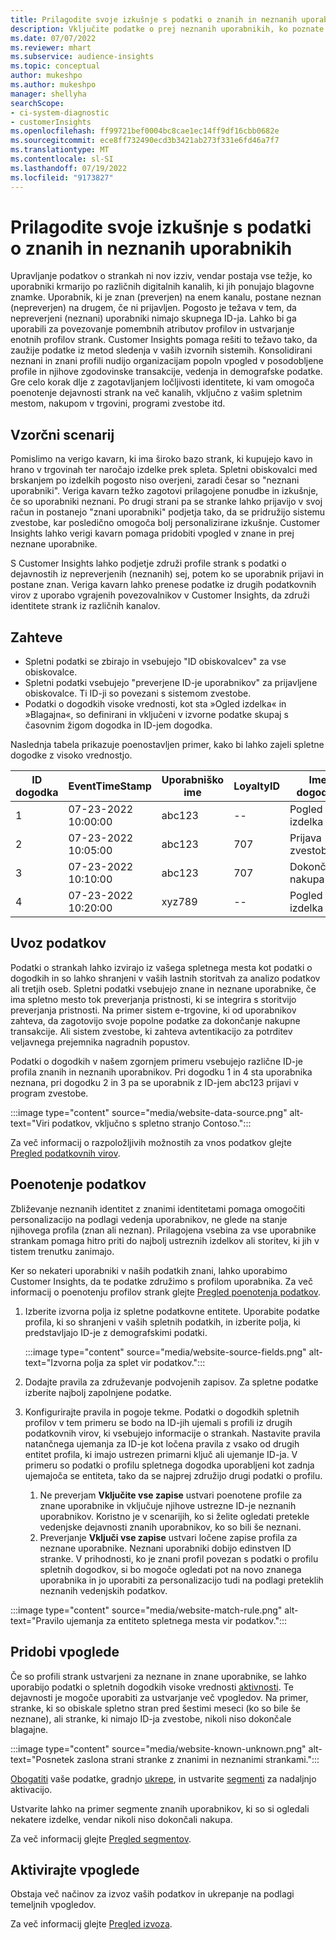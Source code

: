```yaml
---
title: Prilagodite svoje izkušnje s podatki o znanih in neznanih uporabnikih
description: Vključite podatke o prej neznanih uporabnikih, ko poznate njihovo identiteto.
ms.date: 07/07/2022
ms.reviewer: mhart
ms.subservice: audience-insights
ms.topic: conceptual
author: mukeshpo
ms.author: mukeshpo
manager: shellyha
searchScope:
- ci-system-diagnostic
- customerInsights
ms.openlocfilehash: ff99721bef0004bc8cae1ec14ff9df16cbb0682e
ms.sourcegitcommit: ece8ff732490ecd3b3421ab273f331e6fd46a7f7
ms.translationtype: MT
ms.contentlocale: sl-SI
ms.lasthandoff: 07/19/2022
ms.locfileid: "9173827"
---
```

# <a name="personalize-your-experiences-with-data-about-known-and-unknown-users"></a>Prilagodite svoje izkušnje s podatki o znanih in neznanih uporabnikih

Upravljanje podatkov o strankah ni nov izziv, vendar postaja vse težje, ko uporabniki krmarijo po različnih digitalnih kanalih, ki jih ponujajo blagovne znamke. Uporabnik, ki je znan (preverjen) na enem kanalu, postane neznan (nepreverjen) na drugem, če ni prijavljen. Pogosto je težava v tem, da nepreverjeni (neznani) uporabniki nimajo skupnega ID-ja. Lahko bi ga uporabili za povezovanje pomembnih atributov profilov in ustvarjanje enotnih profilov strank. Customer Insights pomaga rešiti to težavo tako, da zaužije podatke iz metod sledenja v vaših izvornih sistemih. Konsolidirani neznani in znani profili nudijo organizacijam popoln vpogled v posodobljene profile in njihove zgodovinske transakcije, vedenja in demografske podatke. Gre celo korak dlje z zagotavljanjem ločljivosti identitete, ki vam omogoča poenotenje dejavnosti strank na več kanalih, vključno z vašim spletnim mestom, nakupom v trgovini, programi zvestobe itd.

## <a name="sample-scenario"></a>Vzorčni scenarij

Pomislimo na verigo kavarn, ki ima široko bazo strank, ki kupujejo kavo in hrano v trgovinah ter naročajo izdelke prek spleta. Spletni obiskovalci med brskanjem po izdelkih pogosto niso overjeni, zaradi česar so "neznani uporabniki". Veriga kavarn težko zagotovi prilagojene ponudbe in izkušnje, če so uporabniki neznani. Po drugi strani pa se stranke lahko prijavijo v svoj račun in postanejo "znani uporabniki" podjetja tako, da se pridružijo sistemu zvestobe, kar posledično omogoča bolj personalizirane izkušnje. Customer Insights lahko verigi kavarn pomaga pridobiti vpogled v znane in prej neznane uporabnike.

S Customer Insights lahko podjetje združi profile strank s podatki o dejavnostih iz nepreverjenih (neznanih) sej, potem ko se uporabnik prijavi in postane znan. Veriga kavarn lahko prenese podatke iz drugih podatkovnih virov z uporabo vgrajenih povezovalnikov v Customer Insights, da združi identitete strank iz različnih kanalov.

## <a name="prerequisites"></a>Zahteve

- Spletni podatki se zbirajo in vsebujejo "ID obiskovalcev" za vse obiskovalce.
- Spletni podatki vsebujejo "preverjene ID-je uporabnikov" za prijavljene obiskovalce. Ti ID-ji so povezani s sistemom zvestobe.
- Podatki o dogodkih visoke vrednosti, kot sta »Ogled izdelka« in »Blagajna«, so definirani in vključeni v izvorne podatke skupaj s časovnim žigom dogodka in ID-jem dogodka.

Naslednja tabela prikazuje poenostavljen primer, kako bi lahko zajeli spletne dogodke z visoko vrednostjo.

|ID dogodka|EventTimeStamp|Uporabniško ime|LoyaltyID|Ime dogodka|
|--|--|--|--|--|
|1|07-23-2022 10:00:00|abc123|--|Pogled izdelka|
|2|07-23-2022 10:05:00|abc123|707|Prijava zvestobe|
|3|07-23-2022 10:10:00|abc123|707|Dokončanje nakupa|
|4|07-23-2022 10:20:00|xyz789|--|Pogled izdelka|

## <a name="data-ingestion"></a>Uvoz podatkov

Podatki o strankah lahko izvirajo iz vašega spletnega mesta kot podatki o dogodkih in so lahko shranjeni v vaših lastnih storitvah za analizo podatkov ali tretjih oseb. Spletni podatki vsebujejo znane in neznane uporabnike, če ima spletno mesto tok preverjanja pristnosti, ki se integrira s storitvijo preverjanja pristnosti. Na primer sistem e-trgovine, ki od uporabnikov zahteva, da zagotovijo svoje popolne podatke za dokončanje nakupne transakcije. Ali sistem zvestobe, ki zahteva avtentikacijo za potrditev veljavnega prejemnika nagradnih popustov.

Podatki o dogodkih v našem zgornjem primeru vsebujejo različne ID-je profila znanih in neznanih uporabnikov. Pri dogodku 1 in 4 sta uporabnika neznana, pri dogodku 2 in 3 pa se uporabnik z ID-jem abc123 prijavi v program zvestobe.

:::image type="content" source="media/website-data-source.png" alt-text="Viri podatkov, vključno s spletno stranjo Contoso.":::

Za več informacij o razpoložljivih možnostih za vnos podatkov glejte [Pregled podatkovnih virov](data-sources.md).

## <a name="data-unification"></a>Poenotenje podatkov

Zbliževanje neznanih identitet z znanimi identitetami pomaga omogočiti personalizacijo na podlagi vedenja uporabnikov, ne glede na stanje njihovega profila (znan ali neznan). Prilagojena vsebina za vse uporabnike strankam pomaga hitro priti do najbolj ustreznih izdelkov ali storitev, ki jih v tistem trenutku zanimajo.

Ker so nekateri uporabniki v naših podatkih znani, lahko uporabimo Customer Insights, da te podatke združimo s profilom uporabnika. Za več informacij o poenotenju profilov strank glejte [Pregled poenotenja podatkov](data-unification.md).

1. Izberite izvorna polja iz spletne podatkovne entitete. Uporabite podatke profila, ki so shranjeni v vaših spletnih podatkih, in izberite polja, ki predstavljajo ID-je z demografskimi podatki.

   :::image type="content" source="media/website-source-fields.png" alt-text="Izvorna polja za splet vir podatkov.":::

1. Dodajte pravila za združevanje podvojenih zapisov. Za spletne podatke izberite najbolj zapolnjene podatke.

1. Konfigurirajte pravila in pogoje tekme. Podatki o dogodkih spletnih profilov v tem primeru se bodo na ID-jih ujemali s profili iz drugih podatkovnih virov, ki vsebujejo informacije o strankah. Nastavite pravila natančnega ujemanja za ID-je kot ločena pravila z vsako od drugih entitet profila, ki imajo ustrezen primarni ključ ali ujemanje ID-ja. V primeru so podatki o profilu spletnega dogodka uporabljeni kot zadnja ujemajoča se entiteta, tako da se najprej združijo drugi podatki o profilu.
   1. Ne preverjam **Vključite vse zapise** ustvari poenotene profile za znane uporabnike in vključuje njihove ustrezne ID-je neznanih uporabnikov. Koristno je v scenarijih, ko si želite ogledati pretekle vedenjske dejavnosti znanih uporabnikov, ko so bili še neznani.
   1. Preverjanje **Vključi vse zapise** ustvari ločene zapise profila za neznane uporabnike. Neznani uporabniki dobijo edinstven ID stranke. V prihodnosti, ko je znani profil povezan s podatki o profilu spletnih dogodkov, si bo mogoče ogledati pot na novo znanega uporabnika in jo uporabiti za personalizacijo tudi na podlagi preteklih neznanih vedenjskih podatkov.

:::image type="content" source="media/website-match-rule.png" alt-text="Pravilo ujemanja za entiteto spletnega mesta vir podatkov.":::

## <a name="get-insights"></a>Pridobi vpoglede

Če so profili strank ustvarjeni za neznane in znane uporabnike, se lahko uporabijo podatki o spletnih dogodkih visoke vrednosti [aktivnosti](activities.md). Te dejavnosti je mogoče uporabiti za ustvarjanje več vpogledov. Na primer, stranke, ki so obiskale spletno stran pred šestimi meseci (ko so bile še neznane), ali stranke, ki nimajo ID-ja zvestobe, nikoli niso dokončale blagajne.

:::image type="content" source="media/website-known-unknown.png" alt-text="Posnetek zaslona strani stranke z znanimi in neznanimi strankami.":::

[Obogatiti](enrichment-hub.md) vaše podatke, gradnjo [ukrepe](measures.md), in ustvarite [segmenti](segments.md) za nadaljnjo aktivacijo.

Ustvarite lahko na primer segmente znanih uporabnikov, ki so si ogledali nekatere izdelke, vendar nikoli niso dokončali nakupa.

Za več informacij glejte [Pregled segmentov](segments.md).

## <a name="activate-insights"></a>Aktivirajte vpoglede

Obstaja več načinov za izvoz vaših podatkov in ukrepanje na podlagi temeljnih vpogledov.

Za več informacij glejte [Pregled izvoza](export-destinations.md).
